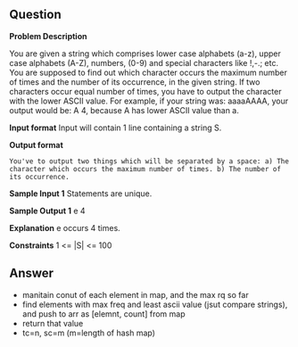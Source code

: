 ## Question
**Problem Description**

You are given a string which comprises lower case alphabets (a-z), upper case alphabets (A-Z), numbers, (0-9) and special characters like !,-.; etc.
You are supposed to find out which character occurs the maximum number of times and the number of its occurrence, in the given string. If two characters occur equal number of times, you have to output the character with the lower ASCII value.
For example, if your string was: aaaaAAAA, your output would be: A 4, because A has lower ASCII value than a.

**Input format**
Input will contain 1 line containing a string S.

**Output format**

```
You've to output two things which will be separated by a space: a) The character which occurs the maximum number of times. b) The number of its occurrence.
```

**Sample Input 1**
Statements are unique.

**Sample Output 1**
e 4

**Explanation**
e occurs 4 times.

**Constraints**
1 <= |S| <= 100
## Answer
- manitain conut of each element in map, and the max rq so far
- find elements with max freq and least ascii value (jsut compare strings), and push to arr as [elemnt, count] from map
- return that value
- tc=n, sc=m (m=length of hash map)